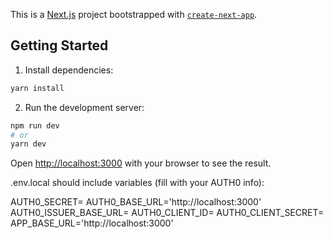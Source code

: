 This is a [Next.js](https://nextjs.org/) project bootstrapped with [`create-next-app`](https://github.com/vercel/next.js/tree/canary/packages/create-next-app).

## Getting Started

1. Install dependencies:

```bash
yarn install
```

2. Run the development server:

```bash
npm run dev
# or
yarn dev
```

Open [http://localhost:3000](http://localhost:3000) with your browser to see the result.

.env.local should include variables (fill with your AUTH0 info):

AUTH0_SECRET=
AUTH0_BASE_URL='http://localhost:3000'
AUTH0_ISSUER_BASE_URL=
AUTH0_CLIENT_ID=
AUTH0_CLIENT_SECRET=
APP_BASE_URL='http://localhost:3000'

